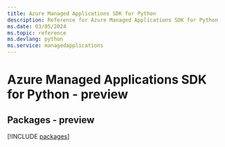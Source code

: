 ```yaml
---
title: Azure Managed Applications SDK for Python
description: Reference for Azure Managed Applications SDK for Python
ms.date: 03/05/2024
ms.topic: reference
ms.devlang: python
ms.service: managedapplications
---
```

# Azure Managed Applications SDK for Python - preview
## Packages - preview
[!INCLUDE [packages](managed-applications-index.md)]